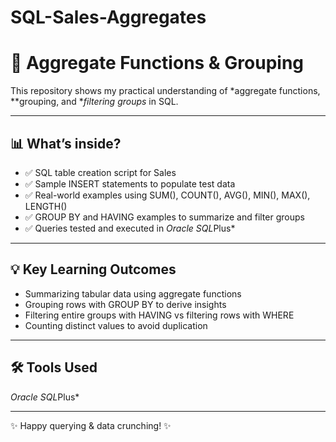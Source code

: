 # SQL-Sales-Aggregates

# 🚀 Aggregate Functions & Grouping

This repository shows my practical understanding of *aggregate functions, **grouping, and **filtering groups* in SQL.

---

## 📊 What’s inside?

- ✅ SQL table creation script for Sales
- ✅ Sample INSERT statements to populate test data
- ✅ Real-world examples using SUM(), COUNT(), AVG(), MIN(), MAX(), LENGTH()
- ✅ GROUP BY and HAVING examples to summarize and filter groups
- ✅ Queries tested and executed in *Oracle SQL*Plus*

---

## 💡 Key Learning Outcomes

- Summarizing tabular data using aggregate functions
- Grouping rows with GROUP BY to derive insights
- Filtering entire groups with HAVING vs filtering rows with WHERE
- Counting distinct values to avoid duplication

---

## 🛠 Tools Used

*Oracle SQL*Plus*

---

✨ Happy querying & data crunching! ✨
